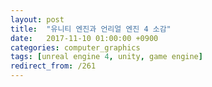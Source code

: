 ```yaml
---
layout: post
title:  "유니티 엔진과 언리얼 엔진 4 소감"
date:   2017-11-10 01:00:00 +0900
categories: computer_graphics
tags: [unreal engine 4, unity, game engine]
redirect_from: /261
---
```

